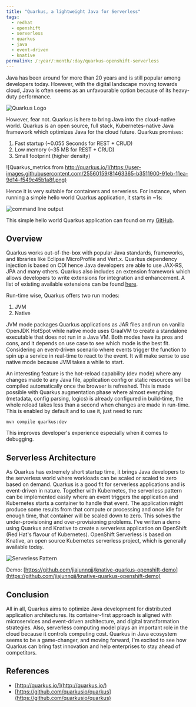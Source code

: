```yaml
---
title: "Quarkus, a lightweight Java for Serverless"
tags:
  - redhat
  - openshift
  - serverless
  - quarkus
  - java
  - event-driven 
  - knative
permalink: /:year/:month/:day/quarkus-openshift-serverless
---
```

Java has been around for more than 20 years and is still popular among developers today. However, with the digital landscape moving towards cloud, Java
is often seems as an unfavourable option because of its heavy-duty performance.

![Quarkus Logo](https://user-images.githubusercontent.com/25560159/81423897-ad295100-9187-11ea-8baf-94e0e232fb88.png)

However, fear not. Quarkus is here to bring Java into the cloud-native world. Quarkus is an open source, full stack, Kubernetes-native Java framework which optimizes Java for
the cloud future. Quarkus promises:

 1. Fast startup (~0.055 Seconds for REST + CRUD)
 2. Low memory (~35 MB for REST + CRUD)
 3. Small footprint (higher density)

![Quarkus_metrics from http://quarkus.io/](https://user-images.githubusercontent.com/25560159/81463365-b3511900-91eb-11ea-9d14-f549c45b1a8f.png)
  
Hence it is very suitable for containers and serverless. For instance, when running a simple hello world Quarkus application, it starts in ~1s:

![command line output](https://user-images.githubusercontent.com/25560159/81528510-76be2280-938f-11ea-9948-e4ea099e6ad6.png)

This simple hello world Quarkus application can found on my [GitHub](https://github.com/jiajunngjj/quarkus-helloworld). 

## Overview
Quarkus works out-of-the-box with popular Java standards, frameworks, and libraries like Eclipse MicroProfile and Vert.x. Quarkus dependency injection is based 
on CDI hence Java developers are able to use JAX-RS, JPA and many others. Quarkus also includes an extension framework which allows 
developers to write extensions for integration and enhancement. A list of existing available extensions can be found [here](https://github.com/quarkusio/quarkus/tree/master/extensions).

Run-time wise, Quarkus offers two run modes: 
1. JVM 
2. Native

JVM mode packages Quarkus applications as JAR files and run on vanilla OpenJDK HotSpot while native mode uses GraalVM to create a standalone executable that does not
run in a Java VM. Both modes have its pros and cons, and it depends on use case to see which mode is the best fit. Considering an event-driven scenario where events trigger the function 
to spin up a service in real-time to react to the event. It will make sense to use native mode because JVM takes a while to start.

An interesting feature is the hot-reload capability (dev mode) where any changes made to any Java file, application config or static 
resources will be compiled automatically once the browser is refreshed. This is made possible with Quarkus augmentation phase where almost everything (metadata, 
config parsing, logics) is already configured in build-time, the whole reload takes less than a second when changes are made in run-time.  This is enabled by default and to use it, just need to run:
```
mvn compile quarkus:dev
```
This improves developer's experience especially when it comes to debugging. 

## Serverless Architecture
As Quarkus has extremely short startup time, it brings Java developers to the serverless world where workloads can be scaled or scaled to zero based on demand. 
Quarkus is a good fit for serverless applications and is event-driven in nature. Together with Kubernetes, the serverless pattern can be implemented easily where
an event triggers the application and Kubernetes starts a container to handle that event. The application might produce some results from that compute or 
processing and once idle for enough time, that container will be scaled down to zero. This solves the under-provisioning and over-provisioning problems. I've written
a demo using Quarkus and Knative to create a serverless application on OpenShift (Red Hat's flavour of Kubernetes). OpenShift Serverless is based on Knative, an open 
source Kubernetes serverless project, which is generally available today. 

![Serverless Pattern](https://user-images.githubusercontent.com/25560159/81521596-40c27380-937a-11ea-9e3d-bb3ec9a048b1.png)

Demo: [https://github.com/jiajunngjj/knative-quarkus-openshift-demo](https://github.com/jiajunngjj/knative-quarkus-openshift-demo)

## Conclusion
All in all, Quarkus aims to optimize Java development for distributed application architectures. Its container-first approach is aligned with microservices and event-driven
architecture, and digital transformation strategies. Also, serverless computing model plays an important role in the cloud because it controls computing cost.
Quarkus in Java ecosystem seems to be a game-changer, and moving forward, I'm excited to see how Quarkus can bring fast innovation and help enterprises to stay ahead of competitors.

## References
* [http://quarkus.io/](http://quarkus.io/)
* [https://github.com/quarkusio/quarkus](https://github.com/quarkusio/quarkus)
